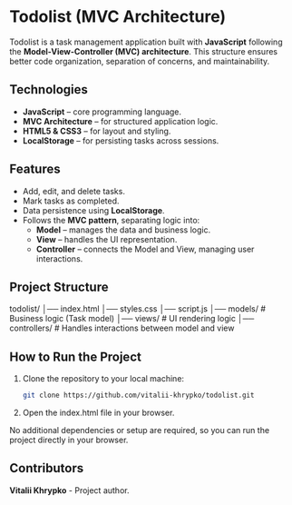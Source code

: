 # Todolist (MVC Architecture)

Todolist is a task management application built with **JavaScript** following the **Model-View-Controller (MVC) architecture**. This structure ensures better code organization, separation of concerns, and maintainability.

## Technologies
- **JavaScript** – core programming language.
- **MVC Architecture** – for structured application logic.
- **HTML5 & CSS3** – for layout and styling.
- **LocalStorage** – for persisting tasks across sessions.

## Features
- Add, edit, and delete tasks.
- Mark tasks as completed.
- Data persistence using **LocalStorage**.
- Follows the **MVC pattern**, separating logic into:
  - **Model** – manages the data and business logic.
  - **View** – handles the UI representation.
  - **Controller** – connects the Model and View, managing user interactions.
 
## Project Structure
todolist/
│── index.html
│── styles.css
│── script.js
│── models/       # Business logic (Task model)
│── views/        # UI rendering logic
│── controllers/  # Handles interactions between model and view

## How to Run the Project
1. Clone the repository to your local machine:
   ```bash
   git clone https://github.com/vitalii-khrypko/todolist.git
2. Open the index.html file in your browser.

No additional dependencies or setup are required, so you can run the project directly in your browser.

## Contributors
**Vitalii Khrypko** - Project author.
